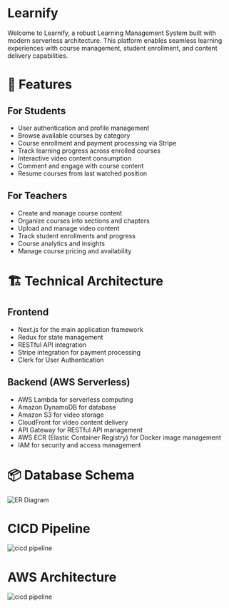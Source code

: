 # Learnify 
Welcome to Learnify, a robust Learning Management System built with modern serverless architecture. This platform enables seamless learning experiences with course management, student enrollment, and content delivery capabilities.

# 🌟 Features

## For Students

- User authentication and profile management
- Browse available courses by category
- Course enrollment and payment processing via Stripe
- Track learning progress across enrolled courses
- Interactive video content consumption
- Comment and engage with course content
- Resume courses from last watched position

## For Teachers

- Create and manage course content
- Organize courses into sections and chapters
- Upload and manage video content
- Track student enrollments and progress
- Course analytics and insights
- Manage course pricing and availability

# 🏗 Technical Architecture
## Frontend

- Next.js for the main application framework
- Redux for state management
- RESTful API integration
- Stripe integration for payment processing
- Clerk for User Authentication

## Backend (AWS Serverless)

- AWS Lambda for serverless computing
- Amazon DynamoDB for database
- Amazon S3 for video storage
- CloudFront for video content delivery
- API Gateway for RESTful API management
- AWS ECR (Elastic Container Registry) for Docker image management
- IAM for security and access management

# 📦 Database Schema
![ER Diagram](https://github.com/user-attachments/assets/e822cd94-5a65-4df4-a6e6-7152fc2536b3)

# CICD Pipeline 
![cicd pipeline](https://github.com/user-attachments/assets/ec655664-d4fa-41d5-a90f-a96ece53cd48)

# AWS Architecture 
![cicd pipeline](https://github.com/user-attachments/assets/be18e290-d2d5-49e4-98ec-93b633cfe229)


